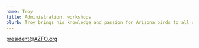 ```yaml
---
name: Troy
title: Administration, workshops
blurb: Troy brings his knowledge and passion for Arizona birds to all our programs.
---
```


[president@AZFO.org](mailto:president@AZFO.org)
